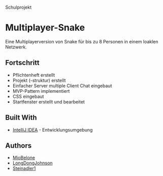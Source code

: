 Schulprojekt

# Multiplayer-Snake

Eine Multiplayerversion von Snake für bis zu 8 Personen in einem loaklen Netzwerk.

## Fortschritt

* Pflichtenheft erstellt
* Projekt (-struktur) erstellt
* Einfacher Server multiple Client Chat eingebaut
* MVP-Pattern implementiert
* CSS eingebaut
* Startfenster erstellt und bearbeitet

## Built With

* [IntelliJ IDEA](https://www.jetbrains.com/idea/) - Entwicklungsumgebung

## Authors

* [MioBelone](https://github.com/MioBelone)
* [LongDongJohnson](https://github.com/LongDongJohnson)
* [Steinadler1](https://github.com/Steinadler1)
